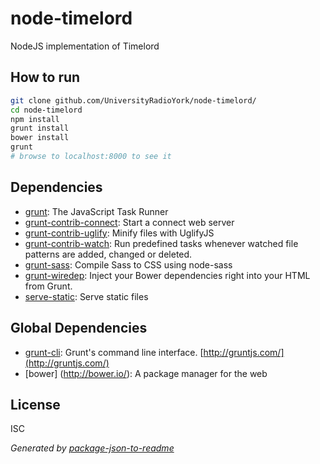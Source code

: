 # node-timelord 

NodeJS implementation of Timelord



## How to run

```sh
git clone github.com/UniversityRadioYork/node-timelord/
cd node-timelord
npm install
grunt install
bower install
grunt
# browse to localhost:8000 to see it
```

## Dependencies

- [grunt](https://github.com/gruntjs/grunt): The JavaScript Task Runner
- [grunt-contrib-connect](https://github.com/gruntjs/grunt-contrib-connect): Start a connect web server
- [grunt-contrib-uglify](https://github.com/gruntjs/grunt-contrib-uglify): Minify files with UglifyJS
- [grunt-contrib-watch](https://github.com/gruntjs/grunt-contrib-watch): Run predefined tasks whenever watched file patterns are added, changed or deleted.
- [grunt-sass](https://github.com/sindresorhus/grunt-sass): Compile Sass to CSS using node-sass
- [grunt-wiredep](https://github.com/stephenplusplus/grunt-wiredep): Inject your Bower dependencies right into your HTML from Grunt.
- [serve-static](https://github.com/expressjs/serve-static): Serve static files

## Global Dependencies

- [grunt-cli](https://github.com/gruntjs/grunt-cli): Grunt's command line interface. [http://gruntjs.com/](http://gruntjs.com/)
- [bower] (http://bower.io/): A package manager for the web

## License

ISC

_Generated by [package-json-to-readme](https://github.com/zeke/package-json-to-readme)_

